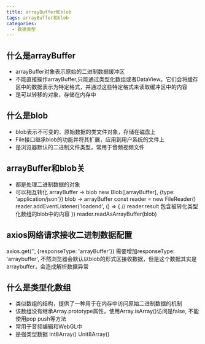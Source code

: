 ```yaml
---
title: arrayBuffer和blob
tags: arrayBuffer和blob
categories:
  - 数据类型
---
```


## 什么是arrayBuffer

* arrayBuffer对象表示原始的二进制数据缓冲区
* 不能直接操作arrayBuffer,只能通过类型化数组或者DataView。它们会将缓存区中的数据表示为特定格式，并通过这些特定格式来读取缓冲区中的内容
* 是可以转移的对象，存储在内存中

## 什么是blob

* blob表示不可变的、原始数据的类文件对象，存储在磁盘上
* File接口继承blob的功能并将其扩展，应用到用户系统的文件上
* 是浏览器默认的二进制文件类型，常用于音频视频文件

## arrayBuffer和blob关

* 都是处理二进制数据的对象
* 可以相互转化
  arrayBuffer -> blob     new Blob([arrayBuffer], {type: 'application/json'})
  blob -> arrayBuffer
    const reader = new FileReader()
    reader.addEventListener('loadend', () => {
      // reader.result 包含被转化类型化数组的blob中的内容
    })
    reader.readAsArrayBuffer(blob)

## axios网络请求接收二进制数据配置

  axios.get('', {responseType: 'arrayBuffer'})
  需要增加responseType: 'arraybuffer', 不然浏览器会默认以blob的形式区接收数据，但是这个数据其实是arraybuffer，会造成解析数据异常

## 什么是类型化数组

* 类似数组的结构，提供了一种用于在内存中访问原始二进制数据的机制
* 该数组没有继承Array.prototype属性，使用Array.isArray()访问是false, 不能使用pop push等方法
* 常用于音频编辑和WebGL中
* 是强类型数据 Int8Array() Unit8Array()
